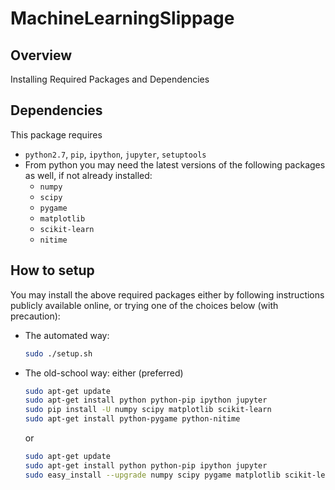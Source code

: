 # MachineLearningSlippage

## Overview
Installing Required Packages and Dependencies

## Dependencies
This package requires
* `python2.7`, `pip`, `ipython`, `jupyter`, `setuptools`
* From python you may need the latest versions of the following packages as well, if not already installed:
  - `numpy`
  - `scipy`
  - `pygame`
  - `matplotlib`
  - `scikit-learn`
  - `nitime`

## How to setup
You may install the above required packages either by following instructions publicly available online, or trying one of the choices below (with precaution):
  * The automated way:
    ```bash
    sudo ./setup.sh
    ```
  * The old-school way:
    either (preferred)
    ```bash
    sudo apt-get update
    sudo apt-get install python python-pip ipython jupyter
    sudo pip install -U numpy scipy matplotlib scikit-learn
    sudo apt-get install python-pygame python-nitime
    ```
    or
    ```bash
    sudo apt-get update
    sudo apt-get install python python-pip ipython jupyter
    sudo easy_install --upgrade numpy scipy pygame matplotlib scikit-learn nitime
    ```
